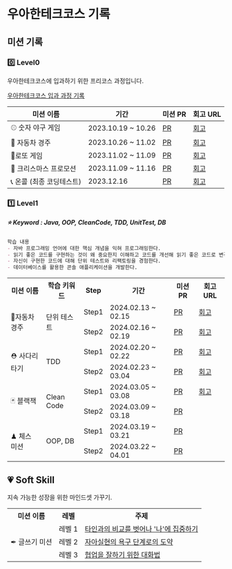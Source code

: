 # 우아한테크코스 기록

## 미션 기록

### 0️⃣ Level0

우아한테크코스에 입과하기 위한 프리코스 과정입니다.

[우아한테크코스 입과 과정 기록](https://github.com/Mingyum-Kim/woowacourse-archive/tree/main/level0)

| 미션 이름 | 기간 | 미션 PR | 회고 URL |
|-----------|------|--------------|----------|
| ⚾ 숫자 야구 게임 | 2023.10.19 ~ 10.26 | [PR](https://github.com/woowacourse-precourse/java-baseball-6/pull/2634) | [회고](https://mingyum119.tistory.com/270) |
| 🚗 자동차 경주 | 2023.10.26 ~ 11.02 | [PR](https://github.com/woowacourse-precourse/java-racingcar-6/pull/1447) | [회고](https://mingyum119.tistory.com/267) |
| 💸로또 게임 | 2023.11.02 ~ 11.09 | [PR](https://github.com/woowacourse-precourse/java-lotto-6/pull/1941) | [회고](https://mingyum119.tistory.com/268) |
| 🎄 크리스마스 프로모션 | 2023.11.09 ~ 11.16 | [PR](https://github.com/Mingyum-Kim/java-christmas-6-Mingyum-Kim/pull/1) | [회고](https://mingyum119.tistory.com/269) |
| 📞 온콜 (최종 코딩테스트) | 2023.12.16 | [PR](https://github.com/Mingyum-Kim/java-oncall-6-Mingyum-Kim/pull/1) | [회고](https://mingyum119.tistory.com/274) | 

### 1️⃣ Level1 
##### ⭐ Keyword : Java, OOP, CleanCode, TDD, UnitTest, DB

```markdown
학습 내용
- 자바 프로그래밍 언어에 대한 핵심 개념을 익혀 프로그래밍한다.
- 읽기 좋은 코드를 구현하는 것이 왜 중요한지 이해하고 코드를 개선해 읽기 좋은 코드로 변경한다.
- 자신이 구현한 코드에 대해 단위 테스트와 리팩토링을 경험한다.
- 데이터베이스를 활용한 콘솔 애플리케이션을 개발한다.
```

<table>
    <tr>
        <th>미션 이름</th>
        <th>학습 키워드</th>
        <th>Step</th>
        <th>기간</th>
        <th>미션 PR</th>
        <th>회고 URL</th>
    </tr>
    <tr>
        <td rowspan="2">🚗자동차 경주</td>
        <td rowspan="2">단위 테스트</td>
        <td>Step1</td>
        <td>2024.02.13 ~ 02.15</td>
        <td><a href="https://github.com/woowacourse/java-racingcar/pull/690">PR</a></td>
        <td><a href="https://mingyum119.tistory.com/286">회고</a></td>
    </tr>
    <tr>
        <td>Step2</td>
        <td>2024.02.16 ~ 02.19</td>
        <td><a href="https://github.com/woowacourse/java-racingcar/pull/810">PR</a></td>
        <td><a href="https://mingyum119.tistory.com/286">회고</a></td>
    </tr>
    <tr>
        <td rowspan="2"> ⛑ 사다리 타기</td>
        <td rowspan="2">TDD</td>
        <td>Step1</td>
        <td>2024.02.20 ~ 02.22</td>
        <td><a href="https://github.com/woowacourse/java-ladder/pull/277">PR</a></td>
        <td><a href="https://mingyum119.tistory.com/289">회고</a></td>
    </tr>
    <tr>
        <td>Step2</td>
        <td>2024.02.23 ~ 03.04</td>
        <td><a href="https://github.com/woowacourse/java-ladder/pull/410">PR</a></td>
        <td><a href="https://mingyum119.tistory.com/292">회고</a></td>
    </tr>
    <tr>
        <td rowspan="2"> 🃏 블랙잭</td>
        <td rowspan="2">Clean Code</td>
        <td>Step1</td>
        <td>2024.03.05 ~ 03.08</td>
        <td><a href="https://github.com/woowacourse/java-blackjack/pull/601">PR</a></td>
        <td><a href="https://mingyum119.tistory.com/293">회고</a></td>
    </tr>
    <tr>
        <td>Step2</td>
        <td>2024.03.09 ~ 03.18</td>
        <td><a href="https://github.com/woowacourse/java-blackjack/pull/744">PR</a></td>
        <td></td>
    </tr>
    <tr>
        <td rowspan="2">♟ 체스 미션</td>
        <td rowspan="2">OOP, DB</td>
        <td>Step1</td>
        <td>2024.03.19 ~ 03.21</td>
        <td><a href="https://github.com/woowacourse/java-chess/pull/665">PR</a></td>
    <td></td>
    </tr>
    <tr>
        <td>Step2</td>
        <td>2024.03.22 ~ 04.01</td>
        <td><a href="https://github.com/woowacourse/java-chess/pull/788">PR</a></td>
        <td></td>
    </tr>
</table>


## 💗 Soft Skill 

지속 가능한 성장을 위한 마인드셋 가꾸기.

<table>
    <tr>
        <th>미션 이름</th>
        <th>레벨</th>
        <th>주제</th>
    </tr>
    <tr>
        <td rowspan="5">✒ 글쓰기 미션</td>
        <td>레벨 1</td>
        <td><a href="https://github.com/Mingyum-Kim/woowa-writing/blob/level1/README.md">타인과의 비교를 벗어나 '나'에 집중하기</a></td>
    </tr>
    <tr>
        <td>레벨 2</td>
        <td><a href="https://github.com/Mingyum-Kim/woowa-writing/blob/step2/level2.md">자아실현의 욕구 단계로의 도약</a></td>
    </tr>
    <tr>
        <td>레벨 3</td>
        <td><a href="https://github.com/Mingyum-Kim/woowa-writing/blob/level3/level3.md">협업을 잘하기 위한 대화법</a></td>
    </tr>
</table>
